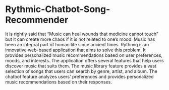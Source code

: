 # Rythmic-Chatbot-Song-Recommender

It is rightly said that “Music can heal wounds that medicine cannot touch” but it can create more chaos if it is not related to one’s mood. Music has been an integral part of human life since ancient times. Rythmiq is an innovative web-based application that aims to solve this problem. It provides personalized music recommendations based on user preferences, moods, and interests. The application offers several features that help users discover music that suits them. The music library feature provides a vast selection
of songs that users can search by genre, artist, and album. The chatbot feature analyzes users' preferences and provides personalized music recommendations based on their responses.

